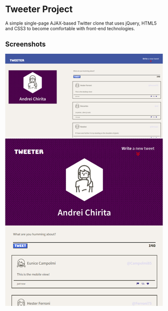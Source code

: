 # Tweeter Project

A simple single-page AJAX-based Twitter clone that uses jQuery, HTML5 and CSS3 to become comfortable with front-end technologies.

## Screenshots

!["Screeshot of the app in the desktop view"](https://github.com/Pitching/tweeter/blob/master/docs/desktop-tweeter.png?raw=true)
!["Screeshot of the app in the desktop view"](https://github.com/Pitching/tweeter/blob/master/docs/tweeter-mobile.png?raw=true)